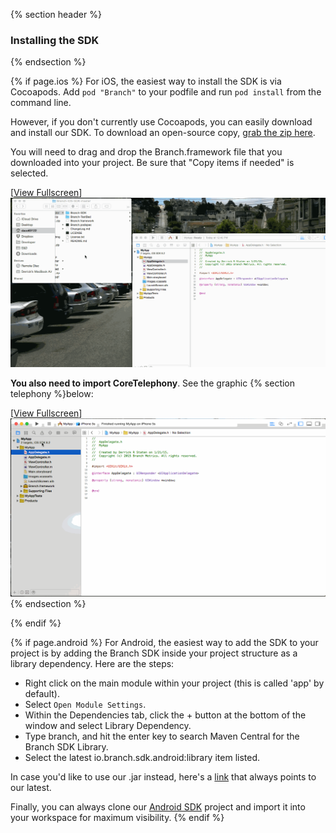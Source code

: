{% section header %}
### Installing the SDK
{% endsection %}

{% if page.ios %}
For iOS, the easiest way to install the SDK is via Cocoapods. Add `pod "Branch"` to your podfile and run `pod install` from the command line.

However, if you don't currently use Cocoapods, you can easily download and install our SDK. To download an open-source copy, [grab the zip here](https://github.com/BranchMetrics/Branch-ios-sdk).

You will need to drag and drop the Branch.framework file that you downloaded into your project. Be sure that "Copy items if needed" is selected.

[[View Fullscreen](/img/ingredients/configuring_the_client/ios_importing.gif)]
![importing SDK](/img/ingredients/configuring_the_client/ios_importing.gif)

**You also need to import CoreTelephony**. See the graphic {% section telephony %}below:

[[View Fullscreen](/img/ingredients/configuring_the_client/ios_core_telephony.gif)]
![importing Core Telephony](/img/ingredients/configuring_the_client/ios_core_telephony.gif){% endsection %}

{% endif %}
<!---       /iOS-specific installing the SDK -->




{% if page.android %}
For Android, the easiest way to add the SDK to your project is by adding the Branch SDK inside your project structure as a library dependency. Here are the steps:

- Right click on the main module within your project (this is called 'app' by default).
- Select `Open Module Settings`.
- Within the Dependencies tab, click the + button at the bottom of the window and select Library Dependency.
- Type branch, and hit the enter key to search Maven Central for the Branch SDK Library.
- Select the latest io.branch.sdk.android:library item listed.

In case you'd like to use our .jar instead, here's a [link](https://s3-us-west-1.amazonaws.com/branchhost/Branch-Android-SDK.zip) that always points to our latest.

Finally, you can always clone our [Android SDK](https://github.com/BranchMetrics/branch-android-sdk) project and import it into your workspace for maximum visibility.
{% endif %}
<!---       /Android-specific installing the SDK -->

